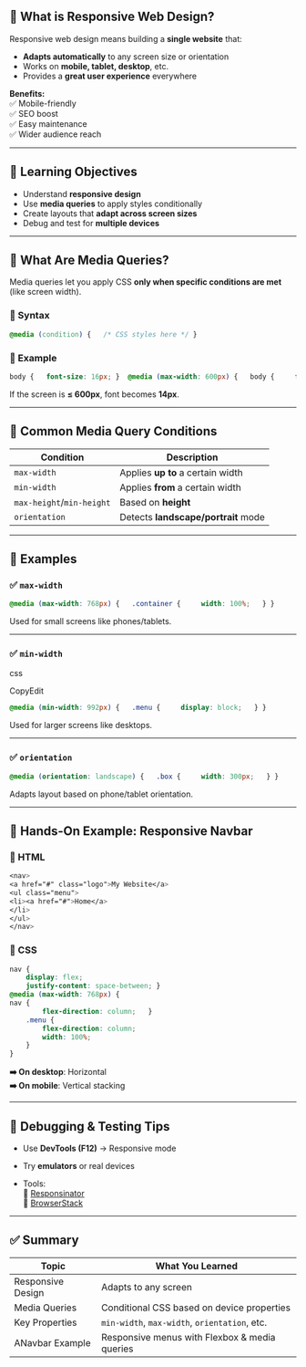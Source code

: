 ## 📱 What is Responsive Web Design?

Responsive web design means building a **single website** that:

- **Adapts automatically** to any screen size or orientation
- Works on **mobile, tablet, desktop**, etc.
- Provides a **great user experience** everywhere

**Benefits:**  
✅ Mobile-friendly  
✅ SEO boost  
✅ Easy maintenance  
✅ Wider audience reach

---

## 🎯 Learning Objectives

- Understand **responsive design**
- Use **media queries** to apply styles conditionally
- Create layouts that **adapt across screen sizes**
- Debug and test for **multiple devices**

---

## 🧪 What Are Media Queries?

Media queries let you apply CSS **only when specific conditions are met** (like screen width).

### 🔹 Syntax

```css
@media (condition) {   /* CSS styles here */ }
```
### 🔹 Example

```css
body {   font-size: 16px; }  @media (max-width: 600px) {   body {     font-size: 14px;   } }
```

If the screen is **≤ 600px**, font becomes **14px**.

---

## 📏 Common Media Query Conditions

|Condition|Description|
|---|---|
|`max-width`|Applies **up to** a certain width|
|`min-width`|Applies **from** a certain width|
|`max-height`/`min-height`|Based on **height**|
|`orientation`|Detects **landscape/portrait** mode|

---

## 🧩 Examples

### ✅ `max-width`

```css
@media (max-width: 768px) {   .container {     width: 100%;   } }
```

Used for small screens like phones/tablets.

---

### ✅ `min-width`

css

CopyEdit

```css
@media (min-width: 992px) {   .menu {     display: block;   } }
```

Used for larger screens like desktops.

---

### ✅ `orientation`

```css
@media (orientation: landscape) {   .box {     width: 300px;   } }
```

Adapts layout based on phone/tablet orientation.

---

## 🧪 Hands-On Example: Responsive Navbar

### 🔸 HTML

```css
<nav>   
<a href="#" class="logo">My Website</a>   
<ul class="menu">     
<li><a href="#">Home</a>
</li>    
</ul> 
</nav>
```

### 🔸 CSS

```css
nav {   
	display: flex;   
	justify-content: space-between; }  
@media (max-width: 768px) {   
nav {     
		flex-direction: column;   }   
	.menu {     
		flex-direction: column;     
		width: 100%;  
	} 
}
```

**➡️ On desktop**: Horizontal  
**➡️ On mobile**: Vertical stacking

---

## 🧪 Debugging & Testing Tips

- Use **DevTools (F12)** → Responsive mode
    
- Try **emulators** or real devices
    
- Tools:  
    🔗 [Responsinator](https://www.responsinator.com/)  
    🔗 [BrowserStack](https://www.browserstack.com/)
    

---

## ✅ Summary

| Topic             | What You Learned                              |
| ----------------- | --------------------------------------------- |
| Responsive Design | Adapts to any screen                          |
| Media Queries     | Conditional CSS based on device properties    |
| Key Properties    | `min-width`, `max-width`, `orientation`, etc. |
| ANavbar Example   | Responsive menus with Flexbox & media queries |